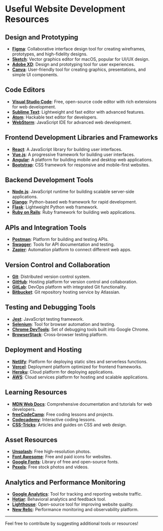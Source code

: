 # Useful Website Development Resources

## Design and Prototyping
- **[Figma](https://www.figma.com/)**: Collaborative interface design tool for creating wireframes, prototypes, and high-fidelity designs.
- **[Sketch](https://www.sketch.com/)**: Vector graphics editor for macOS, popular for UI/UX design.
- **[Adobe XD](https://www.adobe.com/products/xd.html)**: Design and prototyping tool for user experiences.
- **[Canva](https://www.canva.com/)**: User-friendly tool for creating graphics, presentations, and simple UI components.

## Code Editors
- **[Visual Studio Code](https://code.visualstudio.com/)**: Free, open-source code editor with rich extensions for web development.
- **[Sublime Text](https://www.sublimetext.com/)**: Lightweight and fast editor with advanced features.
- **[Atom](https://atom.io/)**: Hackable text editor for developers.
- **[WebStorm](https://www.jetbrains.com/webstorm/)**: JavaScript IDE for advanced web development.

## Frontend Development Libraries and Frameworks
- **[React](https://reactjs.org/)**: A JavaScript library for building user interfaces.
- **[Vue.js](https://vuejs.org/)**: A progressive framework for building user interfaces.
- **[Angular](https://angular.io/)**: A platform for building mobile and desktop web applications.
- **[Bootstrap](https://getbootstrap.com/)**: CSS framework for responsive and mobile-first websites.

## Backend Development Tools
- **[Node.js](https://nodejs.org/)**: JavaScript runtime for building scalable server-side applications.
- **[Django](https://www.djangoproject.com/)**: Python-based web framework for rapid development.
- **[Flask](https://flask.palletsprojects.com/)**: Lightweight Python web framework.
- **[Ruby on Rails](https://rubyonrails.org/)**: Ruby framework for building web applications.

## APIs and Integration Tools
- **[Postman](https://www.postman.com/)**: Platform for building and testing APIs.
- **[Swagger](https://swagger.io/)**: Tools for API documentation and testing.
- **[Zapier](https://zapier.com/)**: Automation platform to connect different web apps.

## Version Control and Collaboration
- **[Git](https://git-scm.com/)**: Distributed version control system.
- **[GitHub](https://github.com/)**: Hosting platform for version control and collaboration.
- **[GitLab](https://about.gitlab.com/)**: DevOps platform with integrated Git functionality.
- **[Bitbucket](https://bitbucket.org/)**: Git repository hosting service by Atlassian.

## Testing and Debugging Tools
- **[Jest](https://jestjs.io/)**: JavaScript testing framework.
- **[Selenium](https://www.selenium.dev/)**: Tool for browser automation and testing.
- **[Chrome DevTools](https://developer.chrome.com/docs/devtools/)**: Set of debugging tools built into Google Chrome.
- **[BrowserStack](https://www.browserstack.com/)**: Cross-browser testing platform.

## Deployment and Hosting
- **[Netlify](https://www.netlify.com/)**: Platform for deploying static sites and serverless functions.
- **[Vercel](https://vercel.com/)**: Deployment platform optimized for frontend frameworks.
- **[Heroku](https://www.heroku.com/)**: Cloud platform for deploying applications.
- **[AWS](https://aws.amazon.com/)**: Cloud services platform for hosting and scalable applications.

## Learning Resources
- **[MDN Web Docs](https://developer.mozilla.org/)**: Comprehensive documentation and tutorials for web developers.
- **[freeCodeCamp](https://www.freecodecamp.org/)**: Free coding lessons and projects.
- **[Codecademy](https://www.codecademy.com/)**: Interactive coding lessons.
- **[CSS-Tricks](https://css-tricks.com/)**: Articles and guides on CSS and web design.

## Asset Resources
- **[Unsplash](https://unsplash.com/)**: Free high-resolution photos.
- **[Font Awesome](https://fontawesome.com/)**: Free and paid icons for websites.
- **[Google Fonts](https://fonts.google.com/)**: Library of free and open-source fonts.
- **[Pexels](https://www.pexels.com/)**: Free stock photos and videos.

## Analytics and Performance Monitoring
- **[Google Analytics](https://analytics.google.com/)**: Tool for tracking and reporting website traffic.
- **[Hotjar](https://www.hotjar.com/)**: Behavioral analytics and feedback tool.
- **[Lighthouse](https://developers.google.com/web/tools/lighthouse)**: Open-source tool for improving website quality.
- **[New Relic](https://newrelic.com/)**: Performance monitoring and observability platform.

---

Feel free to contribute by suggesting additional tools or resources!
